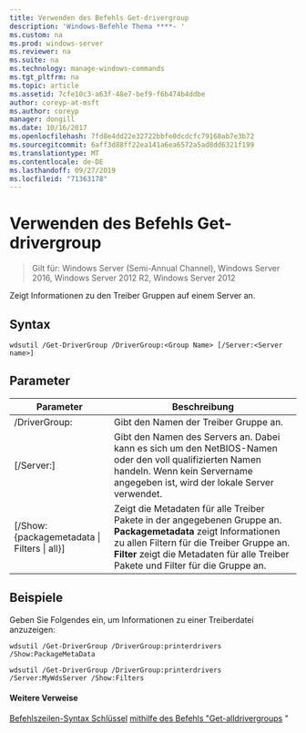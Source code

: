 ```yaml
---
title: Verwenden des Befehls Get-drivergroup
description: 'Windows-Befehle Thema ****- '
ms.custom: na
ms.prod: windows-server
ms.reviewer: na
ms.suite: na
ms.technology: manage-windows-commands
ms.tgt_pltfrm: na
ms.topic: article
ms.assetid: 7cfe10c3-a63f-48e7-bef9-f6b474b4ddbe
author: coreyp-at-msft
ms.author: coreyp
manager: dongill
ms.date: 10/16/2017
ms.openlocfilehash: 7fd8e4dd22e32722bbfe0dcdcfc79168ab7e3b72
ms.sourcegitcommit: 6aff3d88ff22ea141a6ea6572a5ad8dd6321f199
ms.translationtype: MT
ms.contentlocale: de-DE
ms.lasthandoff: 09/27/2019
ms.locfileid: "71363178"
---
```

# <a name="using-the-get-drivergroup-command"></a>Verwenden des Befehls Get-drivergroup

>Gilt für: Windows Server (Semi-Annual Channel), Windows Server 2016, Windows Server 2012 R2, Windows Server 2012

Zeigt Informationen zu den Treiber Gruppen auf einem Server an.
## <a name="syntax"></a>Syntax
```
wdsutil /Get-DriverGroup /DriverGroup:<Group Name> [/Server:<Server name>]
```
## <a name="parameters"></a>Parameter
|Parameter|Beschreibung|
|-------|--------|
|/DriverGroup:<Group Name>|Gibt den Namen der Treiber Gruppe an.|
|[/Server:<Server name>]|Gibt den Namen des Servers an. Dabei kann es sich um den NetBIOS-Namen oder den voll qualifizierten Namen handeln.  Wenn kein Servername angegeben ist, wird der lokale Server verwendet.|
|[/Show: {packagemetadata &#124; Filters &#124; all}]|Zeigt die Metadaten für alle Treiber Pakete in der angegebenen Gruppe an. **Packagemetadata** zeigt Informationen zu allen Filtern für die Treiber Gruppe an. **Filter** zeigt die Metadaten für alle Treiber Pakete und Filter für die Gruppe an.|
## <a name="BKMK_examples"></a>Beispiele
Geben Sie Folgendes ein, um Informationen zu einer Treiberdatei anzuzeigen:
```
wdsutil /Get-DriverGroup /DriverGroup:printerdrivers /Show:PackageMetaData
```
```
wdsutil /Get-DriverGroup /DriverGroup:printerdrivers /Server:MyWdsServer /Show:Filters
```
#### <a name="additional-references"></a>Weitere Verweise
[Befehlszeilen-Syntax Schlüssel](command-line-syntax-key.md)
[mithilfe des Befehls "Get-alldrivergroups](using-the-get-alldrivergroups-command.md) "
